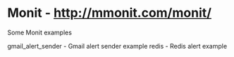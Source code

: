 Monit - http://mmonit.com/monit/
==============
Some Monit examples

gmail_alert_sender - Gmail alert sender example
redis - Redis alert example

